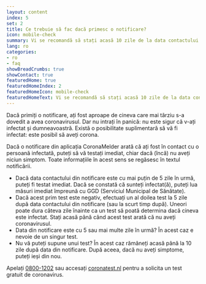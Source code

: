 ```yaml
---
layout: content
index: 5
set: 2
title: Ce trebuie să fac dacă primesc o notificare?
icon: mobile-check
summary: Vi se recomandă să stați acasă 10 zile de la data contactului. Aveți simptome? Testați-vă.
lang: ro
categories:
- ro
- faq
showBreadCrumbs: true
showContact: true
featuredHome: true
featuredHomeIndex: 2
featuredHomeIcon: mobile-check
featuredHomeText: Vi se recomandă să stați acasă 10 zile de la data contactului. Aveți simptome? Testați-vă.
---
```

Dacă primiți o notificare, ați fost aproape de cineva care mai târziu s-a dovedit a avea coronavirusul. Dar nu intrați în panică: nu este sigur că v-ați infectat și dumneavoastră. Există o posibilitate suplimentară să vă fi infectat: este posibil să aveți corona.

Dacă o notificare din aplicația CoronaMelder arată că ați fost în contact cu o persoană infectată, puteți să vă testați imediat, chiar dacă (încă) nu aveți niciun simptom. Toate informațiile în acest sens se regăsesc în textul notificării.

- Dacă data contactului din notificare este cu mai puțin de 5 zile în urmă, puteți fi testat imediat. Dacă se constată că sunteți infectat(ă), puteți lua măsuri imediat împreună cu GGD (Serviciul Municipal de Sănătate).
- Dacă acest prim test este negativ, efectuați un al doilea test la 5 zile după data contactului din notificare (sau la scurt timp după). Uneori poate dura câteva zile înainte ca un test să poată determina dacă cineva este infectat. Stați acasă până când acest test arată că nu aveți coronavirusul.
- Data din notificare este cu 5 sau mai multe zile în urmă? În acest caz e nevoie de un singur test. 
- Nu vă puteți supune unui test? În acest caz rămâneți acasă până la 10 zile după data din notificare. După aceea, dacă nu aveți simptome, puteți ieși din nou.

Apelați [0800-1202](tel:+318001202) sau accesați [coronatest.nl](https://www.coronatest.nl/) pentru a solicita un test gratuit de coronavirus.
